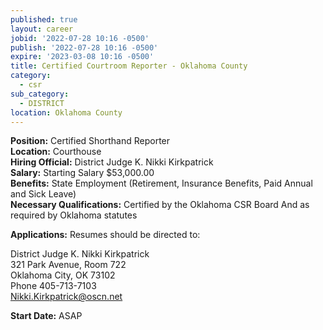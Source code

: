```yaml
---
published: true
layout: career
jobid: '2022-07-28 10:16 -0500'
publish: '2022-07-28 10:16 -0500'
expire: '2023-03-08 10:16 -0500'
title: Certified Courtroom Reporter - Oklahoma County
category:
  - csr
sub_category:
  - DISTRICT
location: Oklahoma County
---
```

**Position:** Certified Shorthand Reporter  
**Location:** Courthouse  
**Hiring Official:** District Judge K. Nikki Kirkpatrick  
**Salary:** Starting Salary $53,000.00  
**Benefits:** State Employment (Retirement, Insurance Benefits, Paid Annual and Sick Leave)  
**Necessary Qualifications:** Certified by the Oklahoma CSR Board And as required by Oklahoma statutes

**Applications:** Resumes should be directed to:

District Judge K. Nikki Kirkpatrick  
321 Park Avenue, Room 722  
Oklahoma City, OK  73102  
Phone 405-713-7103  
[Nikki.Kirkpatrick@oscn.net](mailto:Nikki.Kirkpatrick@oscn.net)


**Start Date:** ASAP
